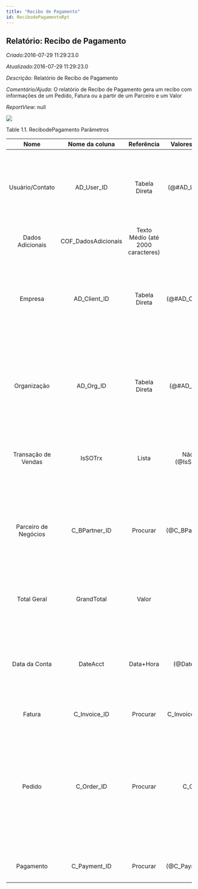 ```yaml
---
title: "Recibo de Pagamento"
id: RecibodePagamentoRpt
---
```

<div id="d191840e1" class="section chapter">

<div class="titlepage">

<div>

<div>

## Relatório: Recibo de Pagamento

</div>

</div>

</div>

<span class="emphasis"> *Criado:*</span>2016-07-29 11:29:23.0

<span class="emphasis">*Atualizado:*</span>2016-07-29 11:29:23.0

<span class="emphasis"> *Descrição:* </span>Relatório de Recibo de
Pagamento

<span class="emphasis"> *Comentário/Ajuda:* </span>O relatório de Recibo
de Pagamento gera um recibo com informações de um Pedido, Fatura ou a
partir de um Parceiro e um Valor

<span class="emphasis"> *ReportView:* </span>null

![](/img/manual/RecibodePagamento.png)

<div id="d191840e26" class="table">

<div class="table-title">

Table 1.1. RecibodePagamento
Parâmetros

</div>

<div class="table-contents">

|         Nome         |    Nome da coluna    |            Referência             |   Valores(Padrão)    |                               Descrição                                |                                                                                                         Comentário/Ajuda                                                                                                          |
| :------------------: | :------------------: | :-------------------------------: | :------------------: | :--------------------------------------------------------------------: | :-------------------------------------------------------------------------------------------------------------------------------------------------------------------------------------------------------------------------------: |
|   Usuário/Contato    |     AD\_User\_ID     |           Tabela Direta           |  (@\#AD\_User\_ID@)  | Usuário dentro do Sistema - Interno ou Contato de Parceiro de Negócios |                                          O Usuário identifica um usuário único e exclusivo dentro do sistema. Este poderia ser um usuário interno ou um contato de parceiro de negócios                                           |
|   Dados Adicionais   | COF\_DadosAdicionais | Texto Médio (até 2000 caracteres) |                      |                Dados adicionais do Recibo do Pagamento                 |                                                                                                               null                                                                                                                |
|       Empresa        |    AD\_Client\_ID    |           Tabela Direta           | (@\#AD\_Client\_ID@) |                Empresa/Locatário para esta instalação.                 |                              Uma Empresa é uma Companhia ou uma Entidade Legal (pessoa jurídica). Dados não podem ser compartilhados entre Empresas. Locatário é um sinônimo para Empresa (Client).                               |
|     Organização      |     AD\_Org\_ID      |           Tabela Direta           |  (@\#AD\_Org\_ID@)   |               Entidade organizacional dentro da Empresa                |                                    Uma "Organização" é uma unidade de sua "Empresa" ou "Entidade Legal" - os exemplos são loja, departamento. Você pode compartilhar dados entre organizações.                                    |
| Transação de Vendas  |       IsSOTrx        |               Lista               | Não Sim (@IsSOTrx@)  |                     Esta é uma Transação de Vendas                     |                                                                    A caixa de verificação "Transação de Vendas" indica se este item é uma Transação de Vendas.                                                                    |
| Parceiro de Negócios |   C\_BPartner\_ID    |             Procurar              | (@C\_BPartner\_ID@)  |                  Identifica um Parceiro de Negócios.                   |                               Um "Parceiro de Negócios" é qualquer um com quem você transaciona. Isto pode incluir Fornecedores, Clientes, Funcionários, Vendedores, Representantes de Venda, etc.                                |
|     Total Geral      |      GrandTotal      |               Valor               |                      |                        Valor Total do documento                        |                                                                       O "Total Geral" mostra o valor total incluindo Impostos e Frete na moeda do documento                                                                       |
|    Data da Conta     |       DateAcct       |             Data+Hora             |     (@DateAcct@)     |                             Data Contábil                              |                               A "Data Contábil" indica a data a ser usada nos registros do livro de razão geral gerados a partir deste documento. É também usada para qualquer conversão de moeda.                                |
|        Fatura        |    C\_Invoice\_ID    |             Procurar              | C\_Invoice (Vendor)  |                        Identificador de Fatura                         |                                                                                                      O Documento da Fatura.                                                                                                       |
|        Pedido        |     C\_Order\_ID     |             Procurar              |       C\_Order       |                                 Pedido                                 | O "Pedido" é um documento de controle. O "Pedido" está completo quando a quantidade pedida for a mesma que a quantidade enviada e faturada. Quando você fecha um pedido, as quantidades não entregues (pendentes) são canceladas. |
|      Pagamento       |    C\_Payment\_ID    |             Procurar              |  (@C\_Payment\_ID@)  |                       Identificador de Pagamento                       |                                                                                    O "Pagamento" é um identificador exclusivo deste pagamento.                                                                                    |

</div>

</div>

  

</div>
